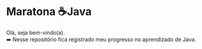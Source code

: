 # Maratona :coffee:Java

Olá, seja bem-vindo(a).  
:arrow_right: Nesse repositório fica registrado meu progresso no aprendizado de Java.

